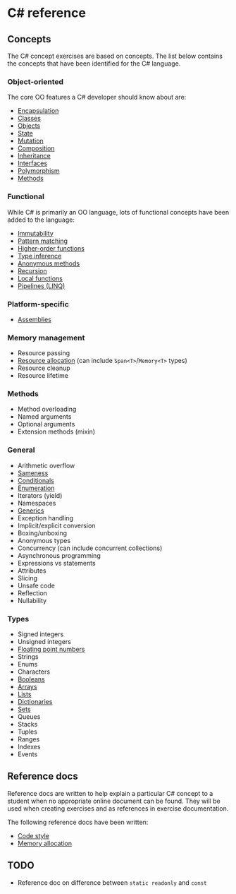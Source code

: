 # C&#35; reference

## Concepts

The C# concept exercises are based on concepts. The list below contains the concepts that have been identified for the C# language.

### Object-oriented

The core OO features a C# developer should know about are:

- [Encapsulation](../../concepts/encapsulation.md)
- [Classes](../../concepts/classes.md)
- [Objects](../../concepts/objects.md)
- [State](../../concepts/state.md)
- [Mutation](../../concepts/mutation.md)
- [Composition](../../concepts/composition.md)
- [Inheritance](../../concepts/inheritance.md)
- [Interfaces](../../concepts/interfaces.md)
- [Polymorphism](../../concepts/polymorphism.md)
- [Methods](../../concepts/methods.md)

### Functional

While C# is primarily an OO language, lots of functional concepts have been added to the language:

- [Immutability](../../concepts/immutability.md)
- [Pattern matching](../../concepts/pattern_matching.md)
- [Higher-order functions](../../concepts/higher_order_functions.md)
- [Type inference](../../concepts/type_inference.md)
- [Anonymous methods](../../concepts/anonymous_functions.md)
- [Recursion](../../concepts/recursion.md)
- [Local functions](../../concepts/nested_functions.md)
- [Pipelines (LINQ)](../../concepts/pipelines.md)

### Platform-specific

- [Assemblies](../../tooling/dotnet-assemblies.md)

### Memory management

- Resource passing
- [Resource allocation](./memory_allocation.md) (can include `Span<T>`/`Memory<T>` types)
- Resource cleanup
- Resource lifetime

### Methods

- Method overloading
- Named arguments
- Optional arguments
- Extension methods (mixin)

### General

- Arithmetic overflow
- [Sameness](../../concepts/sameness.md)
- [Conditionals](../../concepts/conditionals.md)
- [Enumeration](../../concepts/enumeration.md)
- Iterators (yield)
- Namespaces
- [Generics](../../concepts/generics.md)
- Exception handling
- Implicit/explicit conversion
- Boxing/unboxing
- Anonymous types
- Concurrency (can include concurrent collections)
- Asynchronous programming
- Expressions vs statements
- Attributes
- Slicing
- Unsafe code
- Reflection
- Nullability

### Types

- Signed integers
- Unsigned integers
- [Floating point numbers](./floating_point_numbers.md)
- Strings
- Enums
- Characters
- [Booleans][bool]
- [Arrays][array]
- [Lists][list]
- [Dictionaries][map]
- [Sets][set]
- Queues
- Stacks
- Tuples
- Ranges
- Indexes
- Events

## Reference docs

Reference docs are written to help explain a particular C# concept to a student when no appropriate online document can be found. They will be used when creating exercises and as references in exercise documentation.

The following reference docs have been written:

- [Code style][code_style]
- [Memory allocation][memory_allocation]

## TODO

- Reference doc on difference between `static readonly` and `const`

[issues-improve-reference]: https://github.com/exercism/v3/issues?q=is%3Aissue+is%3Aopen+label%3Atrack%2Fcsharp+label%3Atype%2Fimprove-reference+label%3Astatus%2Fhelp-wanted
[issues-new-reference]: https://github.com/exercism/v3/issues?utf8=%E2%9C%93&q=is%3Aissue+is%3Aopen+label%3Atrack%2Fcsharp+label%3Atype%2Fnew-reference+label%3Astatus%2Fhelp-wanted+
[code_style]: ./code_style.md
[memory_allocation]: ./memory_allocation.md
[bool]: ../../types/boolean.md
[string]: ../../types/string.md
[char]: ../../types/char.md
[null]: ../../types/null.md
[int]: ../../types/integer.md
[uint]: ../../types/integer.md
[byte]: ../../types/byte.md
[sbyte]: ../../types/byte.md
[short]: ../../types/short.md
[ushort]: ../../types/short.md
[long]: ../../types/long.md
[ulong]: ../../types/long.md
[double]: ../../types/double.md
[float]: ../../types/single.md
[decimal]: ../../types/decimal_number.md
[big-integer]: ../../types/big_integer.md
[array]: ../../types/array.md
[list]: ../../types/list.md
[map]: ../../types/map.md
[set]: ../../types/set.md
[stack]: ../../types/stack.md
[queue]: ../../types/deque.md
[class]: ../../types/class.md
[struct]: ../../types/struct.md
[value-tuple]: ../../types/tuple.md
[tuple]: ../../types/tuple.md
[range]: ../../types/range.md
[nullable]: ../../types/nullable.md

